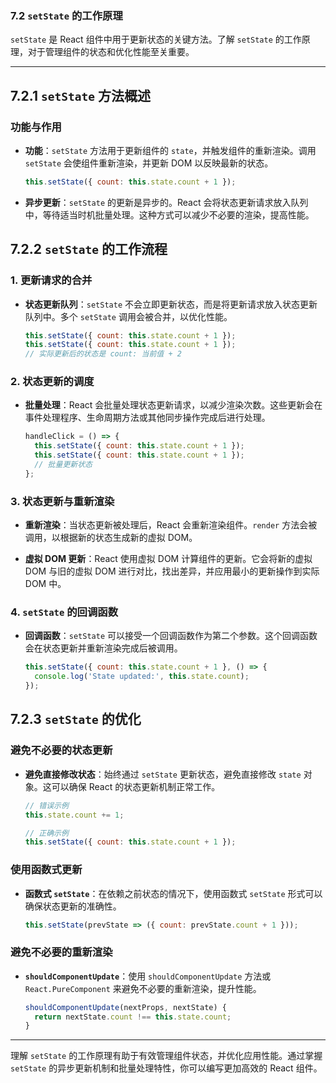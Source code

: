 ### 7.2 `setState` 的工作原理

`setState` 是 React 组件中用于更新状态的关键方法。了解 `setState` 的工作原理，对于管理组件的状态和优化性能至关重要。

---

## 7.2.1 `setState` 方法概述

### **功能与作用**

- **功能**：`setState` 方法用于更新组件的 `state`，并触发组件的重新渲染。调用 `setState` 会使组件重新渲染，并更新 DOM 以反映最新的状态。

  ```jsx
  this.setState({ count: this.state.count + 1 });
  ```

- **异步更新**：`setState` 的更新是异步的。React 会将状态更新请求放入队列中，等待适当时机批量处理。这种方式可以减少不必要的渲染，提高性能。

## 7.2.2 `setState` 的工作流程

### **1. 更新请求的合并**

- **状态更新队列**：`setState` 不会立即更新状态，而是将更新请求放入状态更新队列中。多个 `setState` 调用会被合并，以优化性能。

  ```jsx
  this.setState({ count: this.state.count + 1 });
  this.setState({ count: this.state.count + 1 });
  // 实际更新后的状态是 count: 当前值 + 2
  ```

### **2. 状态更新的调度**

- **批量处理**：React 会批量处理状态更新请求，以减少渲染次数。这些更新会在事件处理程序、生命周期方法或其他同步操作完成后进行处理。

  ```jsx
  handleClick = () => {
    this.setState({ count: this.state.count + 1 });
    this.setState({ count: this.state.count + 1 });
    // 批量更新状态
  };
  ```

### **3. 状态更新与重新渲染**

- **重新渲染**：当状态更新被处理后，React 会重新渲染组件。`render` 方法会被调用，以根据新的状态生成新的虚拟 DOM。

- **虚拟 DOM 更新**：React 使用虚拟 DOM 计算组件的更新。它会将新的虚拟 DOM 与旧的虚拟 DOM 进行对比，找出差异，并应用最小的更新操作到实际 DOM 中。

### **4. `setState` 的回调函数**

- **回调函数**：`setState` 可以接受一个回调函数作为第二个参数。这个回调函数会在状态更新并重新渲染完成后被调用。

  ```jsx
  this.setState({ count: this.state.count + 1 }, () => {
    console.log('State updated:', this.state.count);
  });
  ```

## 7.2.3 `setState` 的优化

### **避免不必要的状态更新**

- **避免直接修改状态**：始终通过 `setState` 更新状态，避免直接修改 `state` 对象。这可以确保 React 的状态更新机制正常工作。

  ```jsx
  // 错误示例
  this.state.count += 1;

  // 正确示例
  this.setState({ count: this.state.count + 1 });
  ```

### **使用函数式更新**

- **函数式 `setState`**：在依赖之前状态的情况下，使用函数式 `setState` 形式可以确保状态更新的准确性。

  ```jsx
  this.setState(prevState => ({ count: prevState.count + 1 }));
  ```

### **避免不必要的重新渲染**

- **`shouldComponentUpdate`**：使用 `shouldComponentUpdate` 方法或 `React.PureComponent` 来避免不必要的重新渲染，提升性能。

  ```jsx
  shouldComponentUpdate(nextProps, nextState) {
    return nextState.count !== this.state.count;
  }
  ```

---

理解 `setState` 的工作原理有助于有效管理组件状态，并优化应用性能。通过掌握 `setState` 的异步更新机制和批量处理特性，你可以编写更加高效的 React 组件。